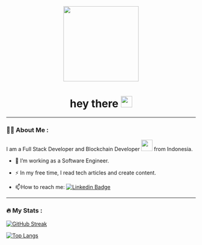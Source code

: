 <div id="header" align="center">
  <img src="https://media.giphy.com/media/gjrYDwbjnK8x36xZIO/giphy.gif" width="200"/>
</div>

<div align="center"><img src="https://komarev.com/ghpvc/?username=faridanangs&style=flat-square&color=blue" alt=""/></div>

<h1 align="center">
  hey there
  <img src="https://media.giphy.com/media/hvRJCLFzcasrR4ia7z/giphy.gif" width="30px"/>
</h1>

---

### :man_technologist: About Me :
I am a Full Stack Developer and Blockchain Developer <img src="https://media.giphy.com/media/WUlplcMpOCEmTGBtBW/giphy.gif" width="30"> from Indonesia.

- :telescope: I’m working as a Software Engineer.

- :zap: In my free time, I read tech articles and create content.

- :mailbox:How to reach me: [![Linkedin Badge](https://img.shields.io/badge/-anangs-blue?style=flat&logo=Linkedin&logoColor=white)](https://www.linkedin.com/in/farid-anang-samudra-95292726a)


---

### :fire: My Stats :
[![GitHub Streak](http://github-readme-streak-stats.herokuapp.com?user=faridanangs&theme=dark&background=000000)](https://git.io/streak-stats)

[![Top Langs](https://github-readme-stats.vercel.app/api/top-langs/?username=faridanangs&layout=compact&theme=vision-friendly-dark)](https://github.com/anuraghazra/github-readme-stats)

